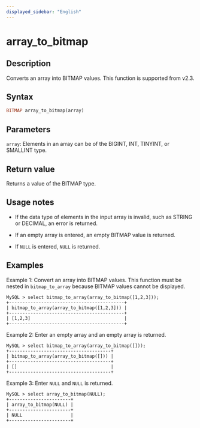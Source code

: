 ```yaml
---
displayed_sidebar: "English"
---
```


# array_to_bitmap

## Description

Converts an array into BITMAP values. This function is supported from v2.3.

## Syntax

```Haskell
BITMAP array_to_bitmap(array)
```

## Parameters

`array`: Elements in an array can be of the BIGINT, INT, TINYINT, or SMALLINT type.

## Return value

Returns a value of the BITMAP type.

## Usage notes

- If the data type of elements in the input array is invalid, such as STRING or DECIMAL, an error is returned.

- If an empty array is entered, an empty BITMAP value is returned.

- If `NULL` is entered, `NULL` is returned.

## Examples

Example 1: Convert an array into BITMAP values. This function must be nested in `bitmap_to_array` because BITMAP values cannot be displayed.

```Plain
MySQL > select bitmap_to_array(array_to_bitmap([1,2,3]));
+-------------------------------------------+
| bitmap_to_array(array_to_bitmap([1,2,3])) |
+-------------------------------------------+
| [1,2,3]                                   |
+-------------------------------------------+
```

Example 2: Enter an empty array and an empty array is returned.

```Plain
MySQL > select bitmap_to_array(array_to_bitmap([]));
+--------------------------------------+
| bitmap_to_array(array_to_bitmap([])) |
+--------------------------------------+
| []                                   |
+--------------------------------------+
```

Example 3: Enter `NULL` and `NULL` is returned.

```Plain
MySQL > select array_to_bitmap(NULL);
+-----------------------+
| array_to_bitmap(NULL) |
+-----------------------+
| NULL                  |
+-----------------------+
```
